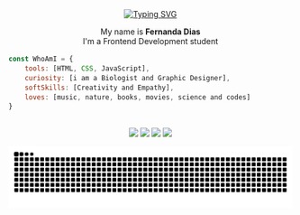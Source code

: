 
<center>
<a href="https://git.io/typing-svg"><img src="https://readme-typing-svg.demolab.com?font=Fira+code&size=25&duration=4000&pause=1000&color=FFAFD9DF&center=true&vCenter=true&width=1050&height=25&lines=Hello+World!+%E2%9C%A8" alt="Typing SVG" /></a>
</center>

<p align="center"> My name is <strong>Fernanda Dias</strong></br>
I'm a Frontend Development student</p>
</div>

```javascript
const WhoAmI = {
    tools: [HTML, CSS, JavaScript],
    curiosity: [i am a Biologist and Graphic Designer],
    softSkills: [Creativity and Empathy],
    loves: [music, nature, books, movies, science and codes]
}
```

 ##

<div>
<p align="center">
<a href="https://www.linkedin.com/in/fernandadiasme" target="_blank"><img src="https://img.shields.io/badge/-LinkedIn-%230077B5?style=for-the-badge&logo=linkedin&logoColor=white" target="_blank"></a>  
<a href = "mailto:fernandadias.dev@gmail.com"><img src="https://img.shields.io/badge/-Gmail-%23333?style=for-the-badge&logo=gmail&logoColor=white" target="_blank"></a>
<a href="https://instagram.com/ferandadias" target="_blank"><img src="https://img.shields.io/badge/-Instagram-%23E4405F?style=for-the-badge&logo=instagram&logoColor=white" target="_blank"></a>
<a href="https://www.freecodecamp.org/fernandadiasm" target="_blank"><img src="https://img.shields.io/badge/freecodecamp-27273D?style=for-the-badge&logo=freecodecamp&logoColor=white" target="_blank"></a>
</div>


![Snake animation](https://github.com/fernandadiasm/fernandadiasm/blob/output/github-contribution-grid-snake.svg)


